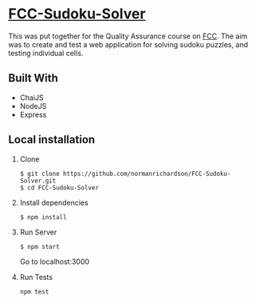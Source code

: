 # [FCC-Sudoku-Solver](https://www.freecodecamp.org/learn/quality-assurance/quality-assurance-projects/sudoku-solver)

This was put together for the Quality Assurance course on [FCC](https://www.freecodecamp.org/learn/quality-assurance/). The aim was to create and test a web application for solving sudoku puzzles, and testing individual cells.

## Built With
 * ChaiJS
 * NodeJS
 * Express

## Local installation

1. Clone
    ```
    $ git clone https://github.com/normanrichardson/FCC-Sudoku-Solver.git
    $ cd FCC-Sudoku-Solver
    ```
2. Install dependencies
    ```
    $ npm install
    ```
3. Run Server
    ```
    $ npm start
    ```
    Go to localhost:3000

4. Run Tests
    ```
    npm test
    ```
